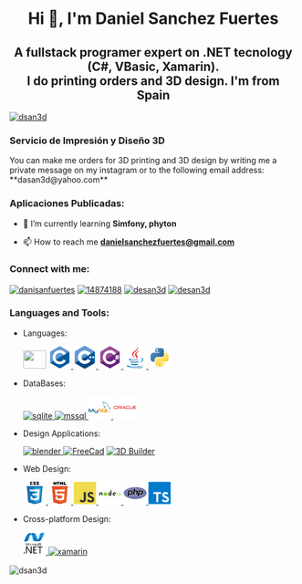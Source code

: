 <h1 align="center">Hi 👋, I'm Daniel Sanchez Fuertes</h1>
<h2 align="center">A fullstack programer expert on .NET tecnology (C#, VBasic, Xamarin). <br/>I do printing orders and 3D design. I'm from Spain</h2>

<p align="left"> <a href="https://github.com/ryo-ma/github-profile-trophy"><img src="https://github-profile-trophy.vercel.app/?username=dsan3d" alt="dsan3d" /></a> </p>
<h3>Servicio de Impresión y Diseño 3D</h3>
You can make me orders for 3D printing and 3D design by writing me a private message on my instagram or to the following email address: **dasan3d@yahoo.com**
<h3>Aplicaciones Publicadas:</h3>


- 🌱 I’m currently learning **Simfony, phyton**

- 📫 How to reach me **danielsanchezfuertes@gmail.com**

<h3 align="left">Connect with me:</h3>
<p align="left">
<a href="https://linkedin.com/in/danisanfuertes" target="blank"><img align="center" src="https://raw.githubusercontent.com/rahuldkjain/github-profile-readme-generator/master/src/images/icons/Social/linked-in-alt.svg" alt="danisanfuertes" height="30" width="40" /></a>
<a href="https://stackoverflow.com/users/14874188" target="blank"><img align="center" src="https://raw.githubusercontent.com/rahuldkjain/github-profile-readme-generator/master/src/images/icons/Social/stack-overflow.svg" alt="14874188" height="30" width="40" /></a>
<a href="https://instagram.com/desan3d" target="blank"><img align="center" src="https://raw.githubusercontent.com/rahuldkjain/github-profile-readme-generator/master/src/images/icons/Social/instagram.svg" alt="desan3d" height="30" width="40" /></a>
<a href="https://www.youtube.com/c/desan3d" target="blank"><img align="center" src="https://raw.githubusercontent.com/rahuldkjain/github-profile-readme-generator/master/src/images/icons/Social/youtube.svg" alt="desan3d" height="30" width="40" /></a>
</p>

<h3 align="left">Languages and Tools:</h3>
<ul><li>Languages:</li>
<p align="left"><a href="https://learn.microsoft.com/es-es/docs/"><img src="https://i.pinimg.com/originals/60/6e/55/606e55f536efeefee29bd07c59f32a44.png" height="32" width="40"></a>
   <a href="https://www.cprogramming.com/" target="_blank" rel="noreferrer"> <img src="https://raw.githubusercontent.com/devicons/devicon/master/icons/c/c-original.svg" alt="c" width="40" height="40"/> </a> 
   <a href="https://www.w3schools.com/cpp/" target="_blank" rel="noreferrer"> <img src="https://raw.githubusercontent.com/devicons/devicon/master/icons/cplusplus/cplusplus-original.svg" alt="cplusplus" width="40" height="40"/> </a> 
   <a href="https://www.w3schools.com/cs/" target="_blank" rel="noreferrer"> <img src="https://raw.githubusercontent.com/devicons/devicon/master/icons/csharp/csharp-original.svg" alt="csharp" width="40" height="40"/> </a>
   <a href="https://www.java.com" target="_blank" rel="noreferrer"> <img src="https://raw.githubusercontent.com/devicons/devicon/master/icons/java/java-original.svg" alt="java" width="40" height="40"/> </a>
   <a href="https://www.python.org" target="_blank" rel="noreferrer"> <img src="https://raw.githubusercontent.com/devicons/devicon/master/icons/python/python-original.svg" alt="python" width="40" height="40"/> </a>
  
   <li>DataBases:</li>
   <p align="left">
   <a href="https://www.sqlite.org/" target="_blank" rel="noreferrer"> <img src="https://www.vectorlogo.zone/logos/sqlite/sqlite-icon.svg" alt="sqlite" width="40" height="40"/> </a>
   <a href="https://www.microsoft.com/en-us/sql-server" target="_blank" rel="noreferrer"> <img src="https://www.svgrepo.com/show/303229/microsoft-sql-server-logo.svg" alt="mssql" width="40" height="40"/> </a>
      <a href="https://www.mysql.com/" target="_blank" rel="noreferrer"> <img src="https://raw.githubusercontent.com/devicons/devicon/master/icons/mysql/mysql-original-wordmark.svg" alt="mysql" width="40" height="40"/> </a>
      <a href="https://www.oracle.com/" target="_blank" rel="noreferrer"> <img src="https://raw.githubusercontent.com/devicons/devicon/master/icons/oracle/oracle-original.svg" alt="oracle" width="40" height="40"/> </a>
   </p>
   <li>Design Applications:</li><p align="left">
   <a href="https://www.blender.org/" target="_blank" rel="noreferrer"> <img src="https://download.blender.org/branding/community/blender_community_badge_white.svg" alt="blender" width="40" height="40"/> </a>
   <a href="https://www.freecad.org/" target="_blank" rel="noreferrer"><img src="https://i.pinimg.com/originals/75/d3/27/75d327f004090e0d125a640f074b64dc.png" alt="FreeCad" width="40" height="40"></a>
   <a href="https://apps.microsoft.com/store/detail/3d-builder/9WZDNCRFJ3T6?hl=en-us&gl=us" target="_blank" rel="noreferrer"><img src="https://i.pinimg.com/originals/cf/92/6d/cf926db3355261409c1603d551311875.png" alt="3D Builder" width="40" height="40"></a>
   <li>Web Design:</li>
   <p align="left">
    <a href="https://www.w3schools.com/css/" target="_blank" rel="noreferrer"> <img src="https://raw.githubusercontent.com/devicons/devicon/master/icons/css3/css3-original-wordmark.svg" alt="css3" width="40" height="40"/> </a> 
   <a href="https://www.w3.org/html/" target="_blank" rel="noreferrer"> <img src="https://raw.githubusercontent.com/devicons/devicon/master/icons/html5/html5-original-wordmark.svg" alt="html5" width="40" height="40"/> </a>  
   <a href="https://developer.mozilla.org/en-US/docs/Web/JavaScript" target="_blank" rel="noreferrer"> <img src="https://raw.githubusercontent.com/devicons/devicon/master/icons/javascript/javascript-original.svg" alt="javascript" width="40" height="40"/> </a>   
   <a href="https://nodejs.org" target="_blank" rel="noreferrer"> <img src="https://raw.githubusercontent.com/devicons/devicon/master/icons/nodejs/nodejs-original-wordmark.svg" alt="nodejs" width="40" height="40"/> </a>
      <a href="https://www.php.net" target="_blank" rel="noreferrer"> <img src="https://raw.githubusercontent.com/devicons/devicon/master/icons/php/php-original.svg" alt="php" width="40" height="40"/> </a>   
      <a href="https://www.typescriptlang.org/" target="_blank" rel="noreferrer"> <img src="https://raw.githubusercontent.com/devicons/devicon/master/icons/typescript/typescript-original.svg" alt="typescript" width="40" height="40"/> </a>
   </p>
   <li>Cross-platform Design:</li>
   <p align="left">
   <a href="https://dotnet.microsoft.com/" target="_blank" rel="noreferrer"> <img src="https://raw.githubusercontent.com/devicons/devicon/master/icons/dot-net/dot-net-original-wordmark.svg" alt="dotnet" width="40" height="40"/> </a> 
      <a href="https://dotnet.microsoft.com/apps/xamarin" target="_blank" rel="noreferrer"> <img src="https://raw.githubusercontent.com/detain/svg-logos/780f25886640cef088af994181646db2f6b1a3f8/svg/xamarin.svg" alt="xamarin" width="40" height="40"/> </a>
   </p>
 </ul>
  <p><img align="center" src="https://github-readme-stats.vercel.app/api/top-langs?username=dsan3d&show_icons=true&locale=en&layout=compact" alt="dsan3d" /></p>

<!--
**dsan3d/dsan3d** is a ✨ _special_ ✨ repository because its `README.md` (this file) appears on your GitHub profile.

Here are some ideas to get you started:

- 🔭 I’m currently working on ...
- 🌱 I’m currently learning ...
- 👯 I’m looking to collaborate on ...
- 🤔 I’m looking for help with ...
- 💬 Ask me about ...
- 📫 How to reach me: ...
- 😄 Pronouns: ...
- ⚡ Fun fact: ...
-->

